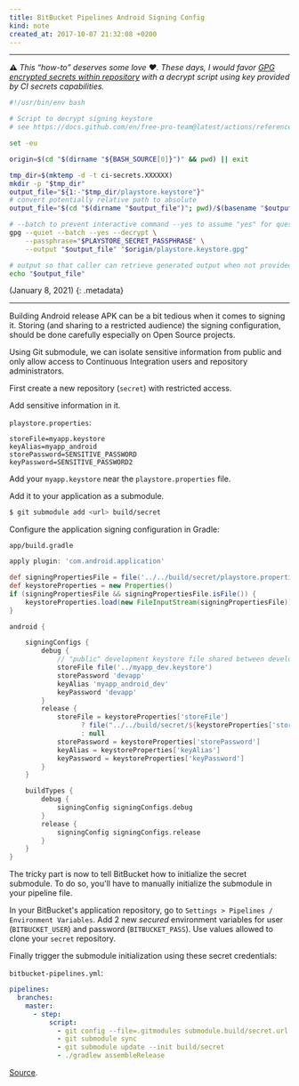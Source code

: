 ```yaml
---
title: BitBucket Pipelines Android Signing Config
kind: note
created_at: 2017-10-07 21:32:08 +0200
---
```


---

**⚠️** _This “how-to” deserves some love ❤️. These days, I would favor
[GPG encrypted secrets within repository](https://docs.github.com/en/free-pro-team@latest/actions/reference/encrypted-secrets)
with a decrypt script using key provided by CI secrets capabilities._

```bash
#!/usr/bin/env bash

# Script to decrypt signing keystore
# see https://docs.github.com/en/free-pro-team@latest/actions/reference/encrypted-secrets

set -eu

origin=$(cd "$(dirname "${BASH_SOURCE[0]}")" && pwd) || exit

tmp_dir=$(mktemp -d -t ci-secrets.XXXXXX)
mkdir -p "$tmp_dir"
output_file="${1:-"$tmp_dir/playstore.keystore"}"
# convert potentially relative path to absolute
output_file="$(cd "$(dirname "$output_file")"; pwd)/$(basename "$output_file")"

# --batch to prevent interactive command --yes to assume "yes" for questions
gpg --quiet --batch --yes --decrypt \
    --passphrase="$PLAYSTORE_SECRET_PASSPHRASE" \
    --output "$output_file" "$origin/playstore.keystore.gpg"

# output so that caller can retrieve generated output when not provided explicitly
echo "$output_file"
```

(January 8, 2021)
{: .metadata}

---

Building Android release APK can be a bit tedious when it comes to signing it.
Storing (and sharing to a restricted audience) the signing configuration, should
be done carefully especially on Open Source projects.

Using Git submodule, we can isolate sensitive information from public and only
allow access to Continuous Integration users and repository administrators.

First create a new repository (`secret`) with restricted access.

Add sensitive information in it.

`playstore.properties`:

``` properties
storeFile=myapp.keystore
keyAlias=myapp_android
storePassword=SENSITIVE_PASSWORD
keyPassword=SENSITIVE_PASSWORD2
```

Add your `myapp.keystore` near the `playstore.properties` file.

Add it to your application as a submodule.

``` bash
$ git submodule add <url> build/secret
```

Configure the application signing configuration in Gradle:

`app/build.gradle`

``` groovy
apply plugin: 'com.android.application'

def signingPropertiesFile = file('../../build/secret/playstore.properties')
def keystoreProperties = new Properties()
if (signingPropertiesFile && signingPropertiesFile.isFile()) {
    keystoreProperties.load(new FileInputStream(signingPropertiesFile))
}

android {

    signingConfigs {
        debug {
            // "public" development keystore file shared between developers
            storeFile file('../myapp_dev.keystore')
            storePassword 'devapp'
            keyAlias 'myapp_android_dev'
            keyPassword 'devapp'
        }
        release {
            storeFile = keystoreProperties['storeFile']
                  ? file("../../build/secret/${keystoreProperties['storeFile']}") 
                  : null
            storePassword = keystoreProperties['storePassword']
            keyAlias = keystoreProperties['keyAlias']
            keyPassword = keystoreProperties['keyPassword']
        }
    }

    buildTypes {
        debug {
            signingConfig signingConfigs.debug
        }
        release {
            signingConfig signingConfigs.release
        }
    }
}
```

The tricky part is now to tell BitBucket how to initialize the secret submodule.
To do so, you'll have to manually initialize the submodule in your pipeline file.

In your BitBucket's application repository, go to `Settings > Pipelines / Environment Variables`.
Add 2 new _secured_ environment variables for user (`BITBUCKET_USER`) and password
 (`BITBUCKET_PASS`). Use values allowed to clone your `secret` repository.

Finally trigger the submodule initialization using these secret credentials:

`bitbucket-pipelines.yml`:

``` yaml
pipelines:
  branches:
    master:
      - step:
          script:
            - git config --file=.gitmodules submodule.build/secret.url https://$BITBUCKET_USER:$BITBUCKET_PASS@bitbucket.org/shht/secrets.git
            - git submodule sync
            - git submodule update --init build/secret
            - ./gradlew assembleRelease
```

[Source](https://community.atlassian.com/t5/Bitbucket-questions/Bitbucket-Pipelines-and-git-submodules/qaq-p/130479).

